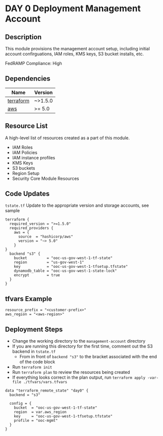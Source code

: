 # DAY 0 Deployment Management Account 

## Description
This module provisions the management account setup, including initial account confirguations, IAM roles, KMS keys, S3 bucket installs, etc.

FedRAMP Compliance: High

## Dependencies
| Name | Version |
|------|---------|
| <a name="requirement_terraform"></a> [terraform](#requirement\_terraform) | ~>1.5.0 |
| <a name="requirement_aws"></a> [aws](#requirement\_aws) | >= 5.0 |

## Resource List
A high-level list of resources created as a part of this module.
- IAM Roles
- IAM Policies
- IAM instance profiles
- KMS Keys
- S3 buckets
- Region Setup
- Security Core Module Resources

## Code Updates

`tstate.tf` Update to the appropriate version and storage accounts, see sample
``` hcl
terraform {
  required_version = ">=1.5.0"
  required_providers {
    aws = {
      source  = "hashicorp/aws"
      version = "~> 5.0"
    }
}
  backend "s3" {
    bucket         = "ooc-us-gov-west-1-tf-state"
    region         = "us-gov-west-1"
    key            = "ooc-us-gov-west-1-tfsetup.tfstate"
    dynamodb_table = "ooc-us-gov-west-1-state-lock"
    encrypt        = true
  }
}
```

## tfvars Example
``` hcl
resource_prefix = "<customer-prefix>"
aws_region = "<aws-region>"
```

## Deployment Steps
- Change the working directory to the `management-account` directory
- If you are running this directory for the first time, comment out the S3 backend in `tstate.tf`
  - From in front of `backend "s3"` to the bracket associated with the end of the code block
- Run `terraform init`
- Run `terraform plan` to review the resources being created
- If everything looks correct in the plan output, run `terraform apply -var-file ./tfvars/vars.tfvars`

``` hcl
data "terraform_remote_state" "day0" {
  backend = "s3"

  config = {
    bucket  = "ooc-us-gov-west-1-tf-state"
    region  = var.aws_region
    key     = "ooc-us-gov-west-1-tfsetup.tfstate"
    profile = "ooc-mgmt"
  }
}
```